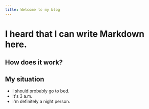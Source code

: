 ```yaml
---
title: Welcome to my blog
---
```


# I heard that I can write Markdown here.
## How does it work?
## My situation
- I should probably go to bed.
- It's 3 a.m. 
- I'm definitely a night person.